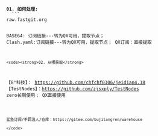 <code>
<strong>01. 如何处理:</strong>
  ```
raw.fastgit.org

BASE64: 订阅链接---转为QX可用，提取节点；
Clash.yaml:订阅链接---转为QX可用，提取节点；
QX订阅：直接提取
 ```
<code><strong>02. 从哪获取</strong>
```
【8°科技】：   https://github.com/chfchf0306/jeidian4.18
【TestNodes】：https://github.com/zjsxply/TestNodes
 zero长期使用；   QX直接使用
```
 
鲨鱼订阅/不羁浪人/仓库：https://gitee.com/bujilangren/warehouse

</code>
